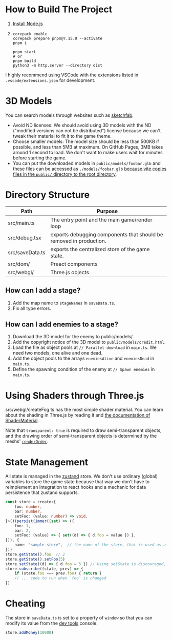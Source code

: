 # How to Build The Project

1. [Install Node.js](https://nodejs.org/en/download/)
2. ```shell
   corepack enable
   corepack prepare pnpm@7.15.0 --activate
   pnpm i

   pnpm start
   # or
   pnpm build
   python3 -m http.server --directory dist
   ```

I highly recommend using VSCode with the extensions listed in `.vscode/extensions.json` for development.

# 3D Models
You can search models through websites such as [sketchfab](https://sketchfab.com/search?features=downloadable&licenses=322a749bcfa841b29dff1e8a1bb74b0b&licenses=7c23a1ba438d4306920229c12afcb5f9&licenses=b9ddc40b93e34cdca1fc152f39b9f375&type=models).
- Avoid ND licenses: We should avoid using 3D models with the ND ("modified versions can not be distributed") license because we can't tweak their material to fit it to the game theme.
- Choose smaller models: The model size should be less than 500KB if possible, and less than 5MB at maximum. On GitHub Pages, 3MB takes around 1 second to load. We don't want to make users wait for minutes before starting the game.
- You can put the downloaded models in `public/models/foobar.glb` and these files can be accessed as `./models/foobar.glb` [because vite copies files in the `public/` directory to the root directory](https://vitejs.dev/guide/assets.html#the-public-directory).

# Directory Structure
| Path | Purpose |
|-|-|
| src/main.ts | The entry point and the main game/render loop |
| src/debug.tsx | exports debugging components that should be removed in production. |
| src/saveData.ts | exports the centralized store of the game state. |
| src/dom/ | Preact components |
| src/webgl/ | Three.js objects |

## How can I add a stage?
1. Add the map name to `stageNames` in `saveData.ts`.
2. Fix all type errors.

## How can I add enemies to a stage?
1. Download the 3D model for the enemy to public/models/.
1. Add the copyright notice of the 3D model to `public/models/credit.html`.
2. Load the file as object pools at `// Parallel download` in `main.ts`. We need two models, one alive and one dead.
3. Add the object pools to the arrays `enemiesAlive` and `enemiesDead` in `main.ts`.
4. Define the spawning condition of the enemy at `// Spawn enemies` in `main.ts`.

# Using Shaders through Three.js
src/webgl/createFog.ts has the most simple shader material. You can learn about the shading in Three.js by reading it and [the documentation of ShaderMaterial](https://threejs.org/docs/#api/en/materials/ShaderMaterial).

Note that `transparent: true` is required to draw semi-transparent objects, and the drawing order of semi-transparent objects is determined by the meshs' [`renderOrder`](https://threejs.org/docs/#api/en/core/Object3D.renderOrder).

# State Management
All state is managed in the [zustand](https://github.com/pmndrs/zustand) store. We don't use ordinary (global) variables to store the game state because that way we don't have to reimplement an integration to react hooks and a mechanic for data persistence that zustand supports.

```typescript
const store = create<{
    foo: number,
    bar: number,
    setFoo: (value: number) => void,
}>()(persist(immer((set) => ({
    foo: 1,
    bar: 2,
    setFoo: (value) => { set((d) => { d.foo = value }) },
})), {
    name: "sample-store",  // the name of the store, that is used as a key for the localStorage
}))
store.getState().foo  // 2
store.getState().setFoo(5)
store.setState((d) => { d.foo = 5 }) // Using setState is discouraged, because it makes it difficult to add code to run when the value changes. (You can also use subscribe(), but it obfuscates the execution order.)
store.subscribe((state, prev) => {
    if (state.foo === prev.foo) { return }
    // ... code to run when `foo` is changed
})
```

# Cheating
The store in `saveData.ts` is set to a property of `window` so that you can modify its value from the [dev tools](https://developer.chrome.com/docs/devtools/open/) console.

```typescript
store.addMoney(10000)
```
